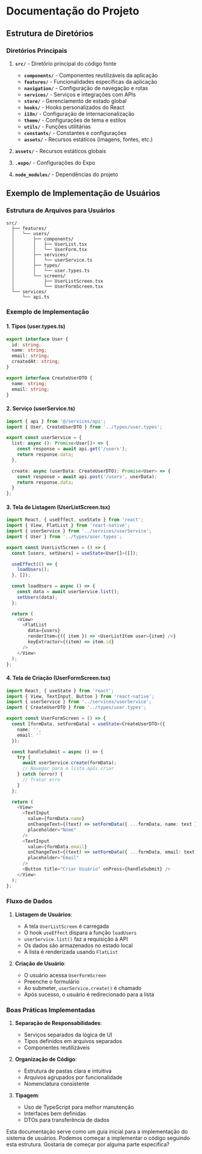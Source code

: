 # Documentação do Projeto

## Estrutura de Diretórios

### Diretórios Principais

1. **`src/`** - Diretório principal do código fonte
   - **`components/`** - Componentes reutilizáveis da aplicação
   - **`features/`** - Funcionalidades específicas da aplicação
   - **`navigation/`** - Configuração de navegação e rotas
   - **`services/`** - Serviços e integrações com APIs
   - **`store/`** - Gerenciamento de estado global
   - **`hooks/`** - Hooks personalizados do React
   - **`i18n/`** - Configuração de internacionalização
   - **`theme/`** - Configurações de tema e estilos
   - **`utils/`** - Funções utilitárias
   - **`constants/`** - Constantes e configurações
   - **`assets/`** - Recursos estáticos (imagens, fontes, etc.)

2. **`assets/`** - Recursos estáticos globais
3. **`.expo/`** - Configurações do Expo
4. **`node_modules/`** - Dependências do projeto

## Exemplo de Implementação de Usuários

### Estrutura de Arquivos para Usuários

```
src/
  ├── features/
  │   └── users/
  │       ├── components/
  │       │   ├── UserList.tsx
  │       │   └── UserForm.tsx
  │       ├── services/
  │       │   └── userService.ts
  │       ├── types/
  │       │   └── user.types.ts
  │       └── screens/
  │           ├── UserListScreen.tsx
  │           └── UserFormScreen.tsx
  └── services/
      └── api.ts
```

### Exemplo de Implementação

#### 1. Tipos (user.types.ts)
```typescript
export interface User {
  id: string;
  name: string;
  email: string;
  createdAt: string;
}

export interface CreateUserDTO {
  name: string;
  email: string;
}
```

#### 2. Serviço (userService.ts)
```typescript
import { api } from '@/services/api';
import { User, CreateUserDTO } from '../types/user.types';

export const userService = {
  list: async (): Promise<User[]> => {
    const response = await api.get('/users');
    return response.data;
  },

  create: async (userData: CreateUserDTO): Promise<User> => {
    const response = await api.post('/users', userData);
    return response.data;
  }
};
```

#### 3. Tela de Listagem (UserListScreen.tsx)
```typescript
import React, { useEffect, useState } from 'react';
import { View, FlatList } from 'react-native';
import { userService } from '../services/userService';
import { User } from '../types/user.types';

export const UserListScreen = () => {
  const [users, setUsers] = useState<User[]>([]);

  useEffect(() => {
    loadUsers();
  }, []);

  const loadUsers = async () => {
    const data = await userService.list();
    setUsers(data);
  };

  return (
    <View>
      <FlatList
        data={users}
        renderItem={({ item }) => <UserListItem user={item} />}
        keyExtractor={(item) => item.id}
      />
    </View>
  );
};
```

#### 4. Tela de Criação (UserFormScreen.tsx)
```typescript
import React, { useState } from 'react';
import { View, TextInput, Button } from 'react-native';
import { userService } from '../services/userService';
import { CreateUserDTO } from '../types/user.types';

export const UserFormScreen = () => {
  const [formData, setFormData] = useState<CreateUserDTO>({
    name: '',
    email: ''
  });

  const handleSubmit = async () => {
    try {
      await userService.create(formData);
      // Navegar para a lista após criar
    } catch (error) {
      // Tratar erro
    }
  };

  return (
    <View>
      <TextInput
        value={formData.name}
        onChangeText={(text) => setFormData({ ...formData, name: text })}
        placeholder="Nome"
      />
      <TextInput
        value={formData.email}
        onChangeText={(text) => setFormData({ ...formData, email: text })}
        placeholder="Email"
      />
      <Button title="Criar Usuário" onPress={handleSubmit} />
    </View>
  );
};
```

### Fluxo de Dados

1. **Listagem de Usuários**:
   - A tela `UserListScreen` é carregada
   - O hook `useEffect` dispara a função `loadUsers`
   - `userService.list()` faz a requisição à API
   - Os dados são armazenados no estado local
   - A lista é renderizada usando `FlatList`

2. **Criação de Usuário**:
   - O usuário acessa `UserFormScreen`
   - Preenche o formulário
   - Ao submeter, `userService.create()` é chamado
   - Após sucesso, o usuário é redirecionado para a lista

### Boas Práticas Implementadas

1. **Separação de Responsabilidades**:
   - Serviços separados da lógica de UI
   - Tipos definidos em arquivos separados
   - Componentes reutilizáveis

2. **Organização de Código**:
   - Estrutura de pastas clara e intuitiva
   - Arquivos agrupados por funcionalidade
   - Nomenclatura consistente

3. **Tipagem**:
   - Uso de TypeScript para melhor manutenção
   - Interfaces bem definidas
   - DTOs para transferência de dados

Esta documentação serve como um guia inicial para a implementação do sistema de usuários. Podemos começar a implementar o código seguindo esta estrutura. Gostaria de começar por alguma parte específica?
